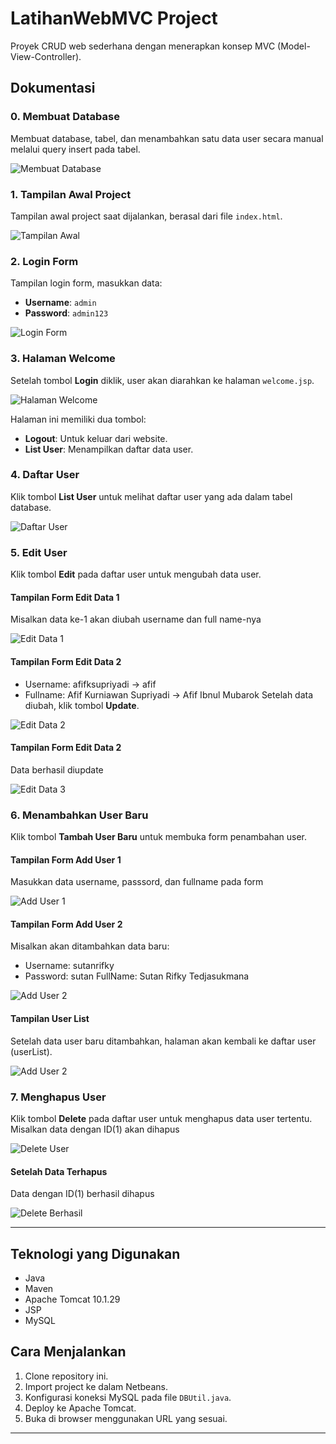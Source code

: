 # LatihanWebMVC Project

Proyek CRUD web sederhana dengan menerapkan konsep MVC (Model-View-Controller).

## Dokumentasi

### 0. Membuat Database
Membuat database, tabel, dan menambahkan satu data user secara manual melalui query insert pada tabel.

![Membuat Database](images/0-database.png)

### 1. Tampilan Awal Project
Tampilan awal project saat dijalankan, berasal dari file `index.html`.

![Tampilan Awal](images/1-index.png)


### 2. Login Form
Tampilan login form, masukkan data:
- **Username**: `admin`
- **Password**: `admin123`

![Login Form](images/2-login.png)


### 3. Halaman Welcome
Setelah tombol **Login** diklik, user akan diarahkan ke halaman `welcome.jsp`.

![Halaman Welcome](images/3-welcome.png)

Halaman ini memiliki dua tombol:
- **Logout**: Untuk keluar dari website.
- **List User**: Menampilkan daftar data user.

### 4. Daftar User
Klik tombol **List User** untuk melihat daftar user yang ada dalam tabel database.

![Daftar User](images/4-user-list.png)


### 5. Edit User
Klik tombol **Edit** pada daftar user untuk mengubah data user.
#### Tampilan Form Edit Data 1
Misalkan data ke-1 akan diubah username dan full name-nya

![Edit Data 1](images/5-edit-data1.png)

#### Tampilan Form Edit Data 2
- Username: afifksupriyadi -> afif
- Fullname: Afif Kurniawan Supriyadi -> Afif Ibnul Mubarok
Setelah data diubah, klik tombol **Update**.

![Edit Data 2](images/6-edit-data2.png)

#### Tampilan Form Edit Data 2
Data berhasil diupdate

![Edit Data 3](images/7-edit-berhasil.png)


### 6. Menambahkan User Baru
Klik tombol **Tambah User Baru** untuk membuka form penambahan user.
#### Tampilan Form Add User 1
Masukkan data username, passsord, dan fullname pada form

![Add User 1](images/8-add-user1.png)

#### Tampilan Form Add User 2
Misalkan akan ditambahkan data baru:
- Username: sutanrifky
- Password: sutan
FullName: Sutan Rifky Tedjasukmana

![Add User 2](images/8-add-user2.png)

#### Tampilan User List 
Setelah data user baru ditambahkan, halaman akan kembali ke daftar user (userList).

![Add User 2](images/8-add-user-berhasil.png)


### 7. Menghapus User
Klik tombol **Delete** pada daftar user untuk menghapus data user tertentu.
Misalkan data dengan ID(1) akan dihapus

![Delete User](images/9-delete.png)

#### Setelah Data Terhapus
Data dengan ID(1) berhasil dihapus

![Delete Berhasil](images/10-delete-berhasil.png)


---

## Teknologi yang Digunakan
- Java
- Maven
- Apache Tomcat 10.1.29
- JSP
- MySQL

## Cara Menjalankan
1. Clone repository ini.
2. Import project ke dalam Netbeans.
3. Konfigurasi koneksi MySQL pada file `DBUtil.java`.
4. Deploy ke Apache Tomcat.
5. Buka di browser menggunakan URL yang sesuai.

---
